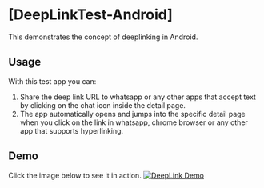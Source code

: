 # [DeepLinkTest-Android] #
This demonstrates the concept of deeplinking in Android.

## Usage ##
With this test app you can:
1. Share the deep link URL to whatsapp or any other apps that accept text by clicking on the chat icon inside the detail page.
2. The app automatically opens and jumps into the specific detail page when you click on the link in whatsapp, chrome browser or any other app that supports hyperlinking.

## Demo ##
Click the image below to see it in action.
[![DeepLink Demo](https://img.youtube.com/vi/Pk1TmoWN5YE/0.jpg)](https://www.youtube.com/watch?v=Pk1TmoWN5YE)
